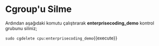 # Cgroup'u Silme

Ardından aşağıdaki komutu çalıştırarak **enterprisecoding_demo** kontrol grubunu siliniz;

`sudo cgdelete cpu:enterprisecoding_demo`{{execute}}
